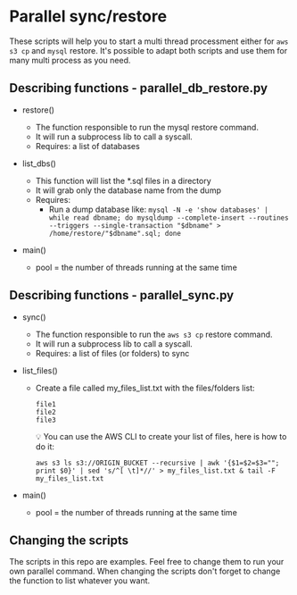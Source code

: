 # Parallel sync/restore

These scripts will help you to start a multi thread processment either for `aws s3 cp` and `mysql` restore. It's possible to adapt both scripts and use them for many multi process as you need.

## Describing functions - parallel_db_restore.py

- restore()
    - The function responsible to run the mysql restore command.
    - It will run a subprocess lib to call a syscall.
    - Requires: a list of databases

- list_dbs()
    - This function will list the *.sql files in a directory 
    - It will grab only the database name from the dump
    - Requires:
        - Run a dump database like: `mysql -N -e 'show databases' | while read dbname; do mysqldump --complete-insert --routines --triggers --single-transaction "$dbname" > /home/restore/"$dbname".sql; done`

- main()
    - pool = the number of threads running at the same time

## Describing functions - parallel_sync.py

- sync()
    - The function responsible to run the `aws s3 cp` restore command.
    - It will run a subprocess lib to call a syscall.
    - Requires: a list of files (or folders) to sync

- list_files()
    - Create a file called my_files_list.txt with the files/folders list:
        ```
        file1
        file2
        file3
        ```
        💡 You can use the AWS CLI to create your list of files, here is how to do it:

        ```
        aws s3 ls s3://ORIGIN_BUCKET --recursive | awk '{$1=$2=$3=""; print $0}' | sed 's/^[ \t]*//' > my_files_list.txt & tail -F my_files_list.txt
        ```

- main()
    - pool = the number of threads running at the same time

## Changing the scripts

The scripts in this repo are examples. Feel free to change them to run your own parallel command. When changing the scripts don't forget to change the function to list whatever you want. 
